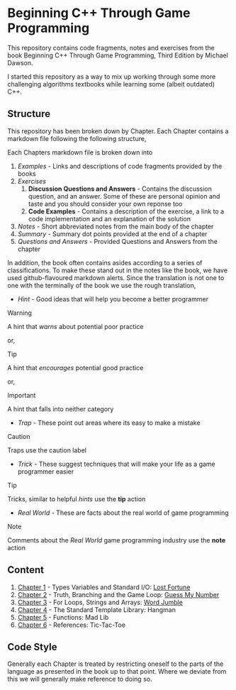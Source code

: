 # Beginning C++ Through Game Programming

This repository contains code fragments, notes and exercises from the book Beginning C++ Through Game Programming, Third Edition by Michael Dawson.

I started this repository as a way to mix up working through some more challenging algorithms textbooks while learning some (albeit outdated) C++.

## Structure

This repository has been broken down by Chapter. Each Chapter contains a markdown file following the following structure,

Each Chapters markdown file is broken down into

1. *Examples* - Links and descriptions of code fragments provided by the books
2. *Exercises*
    1. **Discussion Questions and Answers** - Contains the discussion question, and an answer. Some of these are personal opinion and taste and you should consider your own reponse too
    2. **Code Examples** - Contains a description of the exercise, a link to a code implementation and an explanation of the solution
3. *Notes* - Short abbreviated notes from the main body of the chapter
4. *Summary* - Summary dot points provided at the end of a chapter
5. *Questions and Answers* - Provided Questions and Answers from the chapter

In addition, the book often contains asides according to a series of classifications. To make these stand out in the notes like the book, we have used github-flavoured markdown alerts. Since the translation is not one to one with the terminally of the book we use the rough translation,

- *Hint* - Good ideas that will help you become a better programmer

>[!WARNING]
>A hint that *warns* about potential poor practice

or,
>[!TIP]
>A hint that *encourages* potential good practice

or,
>[!IMPORTANT]
>A hint that falls into neither category

- *Trap* - These point out areas where its easy to make a mistake

>[!CAUTION]
>Traps use the caution label

- *Trick* - These suggest techniques that will make your life as a game programmer easier

>[!TIP]
>Tricks, similar to helpful *hints* use the **tip** action

- *Real World* - These are facts about the real world of game programming

>[!NOTE]
> Comments about the *Real World* game programming industry use the **note** action

## Content

1. [Chapter 1](./Chapter1/Chapter1.md) - Types Variables and Standard I/O: [Lost Fortune](./Chapter1/Chapter1.md#major-project-lost-fortune)
2. [Chapter 2](./Chapter2/Chapter2.md) - Truth, Branching and the Game Loop: [Guess My Number](./Chapter2/Chapter2.md#major-project-guess-my-number)
3. [Chapter 3](./Chapter3/Chapter3.md) - For Loops, Strings and Arrays: [Word Jumble](./Chapter3/Chapter3.md#major-project-word-jumble)
4. [Chapter 4](./Chapter4/Chapter4.md) - The Standard Template Library: Hangman
5. [Chapter 5](./Chapter5/Chapter5.md) - Functions: Mad Lib
6. [Chapter 6](./Chapter6/Chapter6.md) - References: Tic-Tac-Toe

## Code Style

Generally each Chapter is treated by restricting oneself to the parts of the language as presented in the book up to that point. Where we deviate from this we will generally make reference to doing so.
